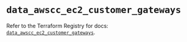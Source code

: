 # `data_awscc_ec2_customer_gateways`

Refer to the Terraform Registry for docs: [`data_awscc_ec2_customer_gateways`](https://registry.terraform.io/providers/hashicorp/awscc/0.70.0/docs/data-sources/ec2_customer_gateways).
